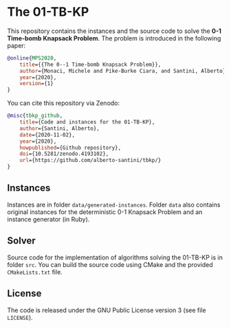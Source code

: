 # The 01-TB-KP

This repository contains the instances and the source code to solve the **0-1 Time-bomb Knapsack Problem**.
The problem is introduced in the following paper:

```bib
@online{MPS2020,
    title={{The 0--1 Time-bomb Knapsack Problem}},
    author={Monaci, Michele and Pike-Burke Ciara, and Santini, Alberto},
    year={2020},
    version={1}
}
```

You can cite this repository via Zenodo:

```bib
@misc{tbkp_github,
    title={Code and instances for the 01-TB-KP},
    author={Santini, Alberto},
    date={2020-11-02},
    year={2020},
    howpublished={Github repository},
    doi={10.5281/zenodo.4193102},
    url={https://github.com/alberto-santini/tbkp/}
}
```

## Instances

Instances are in folder `data/generated-instances`.
Folder `data` also contains original instances for the deterministic 0-1 Knapsack Problem and an instance generator (in Ruby).

## Solver

Source code for the implementation of algorithms solving the 01-TB-KP is in folder `src`.
You can build the source code using CMake and the provided `CMakeLists.txt` file.

## License

The code is released under the GNU Public License version 3 (see file `LICENSE`).